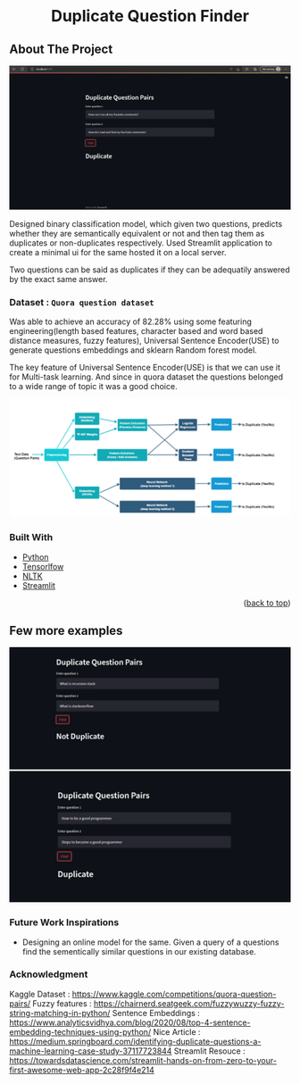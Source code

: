 <div id="top"></div>
<!--
*** https://www.markdownguide.org/basic-syntax/#reference-style-links
-->



<!-- PROJECT LOGO -->
<br />
<div align="center">
  <h1 align="center">Duplicate Question Finder</h3>
</div>


## About The Project

![ScreenShot](https://github.com/Sanyam-oss/Online-Near-Duplicate-Detection/blob/main/Images/full.png)


Designed binary classification model, which given two questions, predicts whether they are semantically equivalent or not and then tag them as duplicates or non-duplicates respectively. Used Streamlit application to create a minimal ui for the same hosted it on a local server. 

Two questions can be said as duplicates if they can be adequatily answered by the exact same answer. 

### Dataset : `Quora question dataset`

Was able to achieve an accuracy of 82.28% using some featuring engineering(length based features, character based and word based distance measures, fuzzy features), Universal Sentence Encoder(USE) to generate questions embeddings and sklearn Random forest model.

The key feature of Universal Sentence Encoder(USE) is that we can use it for Multi-task learning. And since in quora dataset the questions belonged to a wide range of topic it was a good choice. 

![ScreenShot](https://github.com/Sanyam-oss/Online-Near-Duplicate-Detection/blob/main/Images/flow.png)


### Built With

* [Python](https://www.python.org/)
* [Tensorlfow](https://www.tensorflow.org/)
* [NLTK](https://www.nltk.org/)
* [Streamlit](https://streamlit.io/)

<p align="right">(<a href="#top">back to top</a>)</p>

## Few more examples

![ScreenShot](https://github.com/Sanyam-oss/Online-Near-Duplicate-Detection/blob/main/Images/non-duplicate.png)
![ScreenShot](https://github.com/Sanyam-oss/Online-Near-Duplicate-Detection/blob/main/Images/duplicate.png)


### Future Work Inspirations

* Designing an online model for the same. Given a query of a questions find the sementically similar questions in our existing database.


### Acknowledgment

Kaggle Dataset : https://www.kaggle.com/competitions/quora-question-pairs/
Fuzzy features : https://chairnerd.seatgeek.com/fuzzywuzzy-fuzzy-string-matching-in-python/
Sentence Embeddings : https://www.analyticsvidhya.com/blog/2020/08/top-4-sentence-embedding-techniques-using-python/
Nice Article : https://medium.springboard.com/identifying-duplicate-questions-a-machine-learning-case-study-37117723844
Streamlit Resouce : https://towardsdatascience.com/streamlit-hands-on-from-zero-to-your-first-awesome-web-app-2c28f9f4e214
